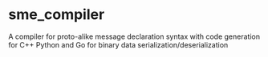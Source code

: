 # sme_compiler
A compiler for proto-alike message declaration syntax with code generation for C++ Python and Go for binary data serialization/deserialization

